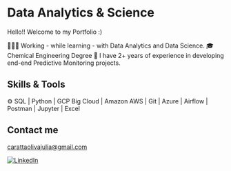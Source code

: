 # Data Analytics & Science

Hello!! Welcome to my Portfolio :) 


👩🏻‍💻 Working - while learning - with Data Analytics and Data Science. 
🎓 Chemical Engineering Degree
🧩 I have 2+ years of experience in developing end-end Predictive Monitoring projects.

## Skills & Tools
⚙️ SQL | Python | GCP Big Cloud | Amazon AWS | Git | Azure | Airflow | Postman | Jupyter | Excel

## Contact me
carattaolivajulia@gmail.com

[![LinkedIn](https://img.shields.io/badge/LinkedIn-0077B5?style=for-the-badge&logo=linkedin&logoColor=white)](https://www.linkedin.com/in/juliacaratta/)
